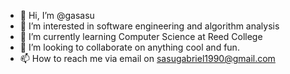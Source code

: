 - 👋 Hi, I’m @gasasu
- 👀 I’m interested in software engineering and algorithm analysis
- 🌱 I’m currently learning Computer Science at Reed College
- 💞️ I’m looking to collaborate on anything cool and fun.
- 📫 How to reach me via email on sasugabriel1990@gmail.com

<!---
gasasu/gasasu is a ✨ special ✨ repository because its `README.md` (this file) appears on your GitHub profile.
You can click the Preview link to take a look at your changes.
--->
